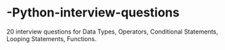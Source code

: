 # -Python-interview-questions
20 interview questions for Data Types, Operators, Conditional Statements, Looping Statements, Functions.

